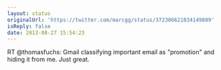 ```yaml
---
layout: status
originalUrl: 'https://twitter.com/marcgg/status/372386621834149889'
isReply: false
date: 2013-08-27 15:54:23
---
```


RT @thomasfuchs: Gmail classifying important email as "promotion" and hiding it from me. Just great.
